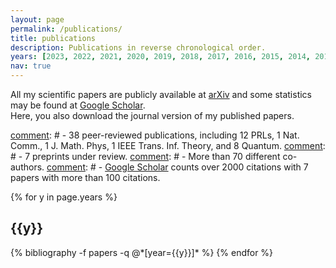 ```yaml
---
layout: page
permalink: /publications/
title: publications
description: Publications in reverse chronological order.
years: [2023, 2022, 2021, 2020, 2019, 2018, 2017, 2016, 2015, 2014, 2013, 2012]
nav: true
---
```


[comment]: # (List of my scientific publications.)

All my scientific papers are publicly available at [arXiv](https://arxiv.org/a/quintino_m_1.html) and some statistics may be found at [Google Scholar](https://scholar.google.com/citations?user=9S-Jrs4AAAAJ). <br>
Here, you also download the journal version of my published papers.

[comment]: # - 38 peer-reviewed publications, including 12 PRLs, 1 Nat. Comm., 1 J. Math. Phys, 1 IEEE Trans. Inf. Theory, and 8 Quantum.
[comment]: # - 7 preprints under review. 
[comment]: # - More than 70 different co-authors.
[comment]: # - [Google Scholar](https://scholar.google.com/citations?user=9S-Jrs4AAAAJ) counts over 2000 citations with 7 papers with more than 100 citations.


<div class="publications">

{% for y in page.years %}
  <h2 class="year">{{y}}</h2>
  {% bibliography -f papers -q @*[year={{y}}]* %}
{% endfor %}

</div>
